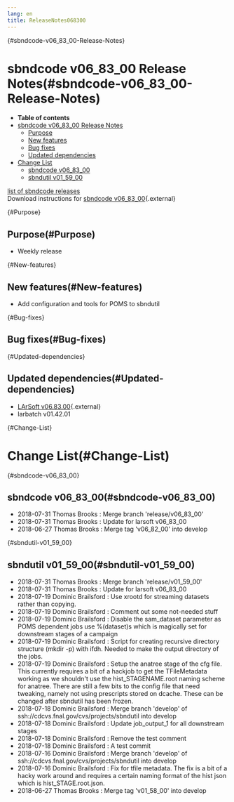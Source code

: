```yaml
---
lang: en
title: ReleaseNotes068300
---
```


{#sbndcode-v06_83_00-Release-Notes}

sbndcode v06\_83\_00 Release Notes(#sbndcode-v06_83_00-Release-Notes)
======================================================================================

-   **Table of contents**
-   [sbndcode v06\_83\_00 Release
    Notes](#sbndcode-v06_83_00-Release-Notes)
    -   [Purpose](#Purpose)
    -   [New features](#New-features)
    -   [Bug fixes](#Bug-fixes)
    -   [Updated dependencies](#Updated-dependencies)
-   [Change List](#Change-List)
    -   [sbndcode v06\_83\_00](#sbndcode-v06_83_00)
    -   [sbndutil v01\_59\_00](#sbndutil-v01_59_00)

[list of sbndcode
releases](List_of_SBND_code_releases.html)\
Download instructions for [sbndcode
v06\_83\_00](http://scisoft.fnal.gov/scisoft/bundles/sbnd/v06_83_00/sbndcode-v06_83_00.html){.external}

{#Purpose}

Purpose(#Purpose)
----------------------------------

-   Weekly release

{#New-features}

New features(#New-features)
--------------------------------------------

-   Add configuration and tools for POMS to sbndutil

{#Bug-fixes}

Bug fixes(#Bug-fixes)
--------------------------------------

{#Updated-dependencies}

Updated dependencies(#Updated-dependencies)
------------------------------------------------------------

-   [LArSoft
    v06.83.00](https://cdcvs.fnal.gov/redmine/projects/larsoft/wiki/ReleaseNotes068300){.external}
-   larbatch v01.42.01

{#Change-List}

Change List(#Change-List)
==========================================

{#sbndcode-v06_83_00}

sbndcode v06\_83\_00(#sbndcode-v06_83_00)
----------------------------------------------------------

-   2018-07-31 Thomas Brooks : Merge branch \'release/v06\_83\_00\'
-   2018-07-31 Thomas Brooks : Update for larsoft v06\_83\_00
-   2018-06-27 Thomas Brooks : Merge tag \'v06\_82\_00\' into develop

{#sbndutil-v01_59_00}

sbndutil v01\_59\_00(#sbndutil-v01_59_00)
----------------------------------------------------------

-   2018-07-31 Thomas Brooks : Merge branch \'release/v01\_59\_00\'
-   2018-07-31 Thomas Brooks : Update for larsoft v06\_83\_00
-   2018-07-19 Dominic Brailsford : Use xrootd for streaming datasets
    rather than copying.
-   2018-07-19 Dominic Brailsford : Comment out some not-needed stuff
-   2018-07-19 Dominic Brailsford : Disable the sam\_dataset parameter
    as POMS dependent jobs use %(dataset)s which is magically set for
    downstream stages of a campaign
-   2018-07-19 Dominic Brailsford : Script for creating recursive
    directory structure (mkdir -p) with ifdh. Needed to make the output
    directory of the jobs.
-   2018-07-19 Dominic Brailsford : Setup the anatree stage of the cfg
    file. This currently requires a bit of a hackjob to get the
    TFileMetadata working as we shouldn\'t use the hist\_STAGENAME.root
    naming scheme for anatree. There are still a few bits to the config
    file that need tweaking, namely not using prescripts stored on
    dcache. These can be changed after sbndutil has been frozen.
-   2018-07-18 Dominic Brailsford : Merge branch \'develop\' of
    ssh://cdcvs.fnal.gov/cvs/projects/sbndutil into develop
-   2018-07-18 Dominic Brailsford : Update job\_output\_1 for all
    downstream stages
-   2018-07-18 Dominic Brailsford : Remove the test comment
-   2018-07-18 Dominic Brailsford : A test commit
-   2018-07-16 Dominic Brailsford : Merge branch \'develop\' of
    ssh://cdcvs.fnal.gov/cvs/projects/sbndutil into develop
-   2018-07-16 Dominic Brailsford : Fix for tfile metadata. The fix is a
    bit of a hacky work around and requires a certain naming format of
    the hist json which is hist\_STAGE.root.json.
-   2018-06-27 Thomas Brooks : Merge tag \'v01\_58\_00\' into develop
